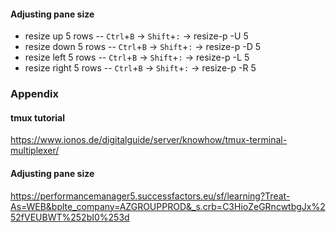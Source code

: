 #### Adjusting pane size
- resize up 5 rows -- `Ctrl`+`B` -> `Shift`+`:` -> resize-p -U 5 
- resize down 5 rows -- `Ctrl`+`B` -> `Shift`+`:` -> resize-p -D 5
- resize left 5 rows -- `Ctrl`+`B` -> `Shift`+`:` -> resize-p -L 5
- resize right 5 rows -- `Ctrl`+`B` -> `Shift`+`:` -> resize-p -R 5



### Appendix

#### tmux tutorial
https://www.ionos.de/digitalguide/server/knowhow/tmux-terminal-multiplexer/

#### Adjusting pane size
https://performancemanager5.successfactors.eu/sf/learning?Treat-As=WEB&bplte_company=AZGROUPPROD&_s.crb=C3HioZeGRncwtbgJx%252fVEUBWT%252bI0%253d

